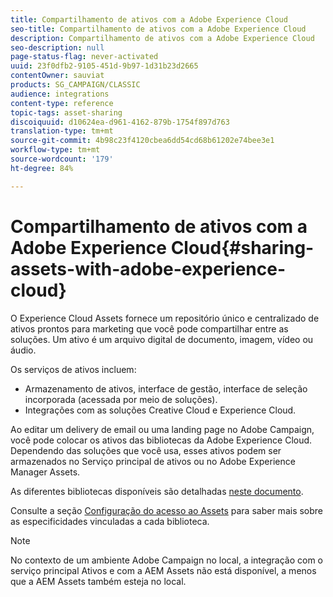 ```yaml
---
title: Compartilhamento de ativos com a Adobe Experience Cloud
seo-title: Compartilhamento de ativos com a Adobe Experience Cloud
description: Compartilhamento de ativos com a Adobe Experience Cloud
seo-description: null
page-status-flag: never-activated
uuid: 23f0dfb2-9105-451d-9b97-1d31b23d2665
contentOwner: sauviat
products: SG_CAMPAIGN/CLASSIC
audience: integrations
content-type: reference
topic-tags: asset-sharing
discoiquuid: d10624ea-d961-4162-879b-1754f897d763
translation-type: tm+mt
source-git-commit: 4b98c23f4120cbea6dd54cd68b61202e74bee3e1
workflow-type: tm+mt
source-wordcount: '179'
ht-degree: 84%

---
```



# Compartilhamento de ativos com a Adobe Experience Cloud{#sharing-assets-with-adobe-experience-cloud}

O Experience Cloud Assets fornece um repositório único e centralizado de ativos prontos para marketing que você pode compartilhar entre as soluções. Um ativo é um arquivo digital de documento, imagem, vídeo ou áudio.

Os serviços de ativos incluem:

* Armazenamento de ativos, interface de gestão, interface de seleção incorporada (acessada por meio de soluções).
* Integrações com as soluções Creative Cloud e Experience Cloud.

Ao editar um delivery de email ou uma landing page no Adobe Campaign, você pode colocar os ativos das bibliotecas da Adobe Experience Cloud. Dependendo das soluções que você usa, esses ativos podem ser armazenados no Serviço principal de ativos ou no Adobe Experience Manager Assets.

As diferentes bibliotecas disponíveis são detalhadas [neste documento](https://docs.adobe.com/content/help/pt-BR/core-services/interface/assets/experience-cloud-assets.html).

Consulte a seção [ Configuração do acesso ao Assets](../../integrations/using/configuring-access-to-assets.md) para saber mais sobre as especificidades vinculadas a cada biblioteca.

>[!NOTE]
>
>No contexto de um ambiente Adobe Campaign no local, a integração com o serviço principal Ativos e com a AEM Assets não está disponível, a menos que a AEM Assets também esteja no local.


